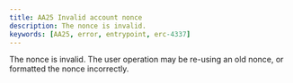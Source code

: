 ```yaml
---
title: AA25 Invalid account nonce
description: The nonce is invalid.
keywords: [AA25, error, entrypoint, erc-4337]
---
```


The nonce is invalid. The user operation may be re-using an old nonce, or formatted the nonce incorrectly.